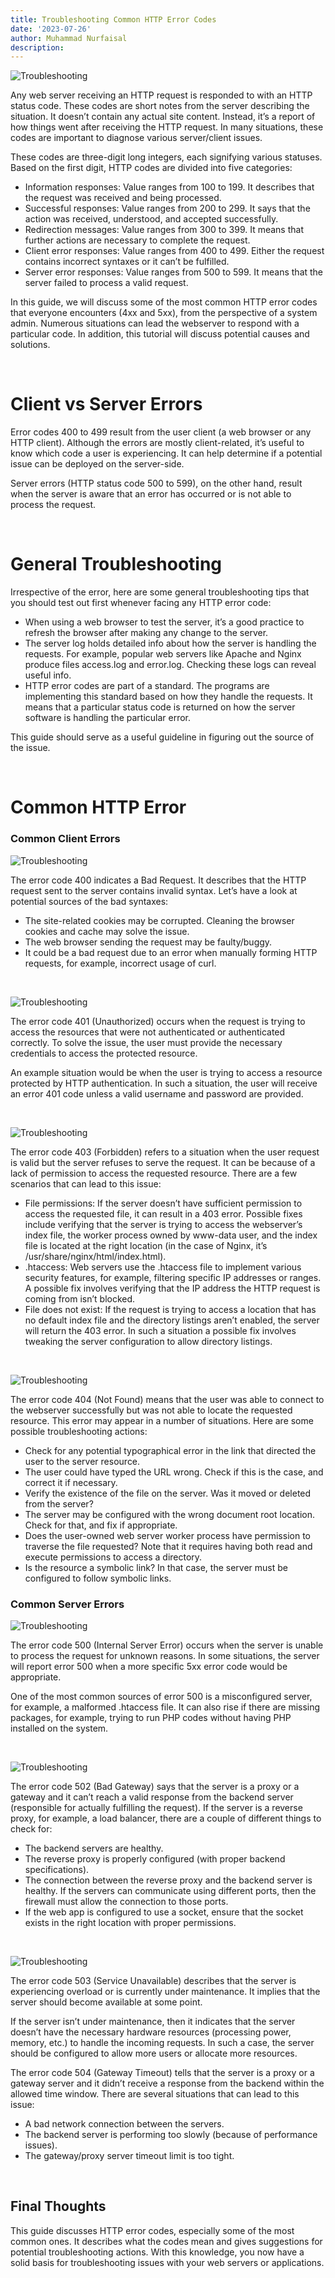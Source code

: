 ```yaml
---
title: Troubleshooting Common HTTP Error Codes
date: '2023-07-26'
author: Muhammad Nurfaisal
description:
---
```


![Troubleshooting](./Images/httperror.png)

Any web server receiving an HTTP request is responded to with an HTTP status code. These codes are short notes from the server describing the situation. It doesn’t contain any actual site content. Instead, it’s a report of how things went after receiving the HTTP request. In many situations, these codes are important to diagnose various server/client issues.

These codes are three-digit long integers, each signifying various statuses. Based on the first digit, HTTP codes are divided into five categories:
- Information responses: Value ranges from 100 to 199. It describes that the request was received and being processed.
- Successful responses: Value ranges from 200 to 299. It says that the action was received, understood, and accepted successfully.
- Redirection messages: Value ranges from 300 to 399. It means that further actions are necessary to complete the request.
- Client error responses: Value ranges from 400 to 499. Either the request contains incorrect syntaxes or it can’t be fulfilled.
- Server error responses: Value ranges from 500 to 599. It means that the server failed to process a valid request.

In this guide, we will discuss some of the most common HTTP error codes that everyone encounters (4xx and 5xx), from the perspective of a system admin. Numerous situations can lead the webserver to respond with a particular code. In addition, this tutorial will discuss potential causes and solutions.

<br>

# Client vs Server Errors
Error codes 400 to 499 result from the user client (a web browser or any HTTP client). Although the errors are mostly client-related, it’s useful to know which code a user is experiencing. It can help determine if a potential issue can be deployed on the server-side.

Server errors (HTTP status code 500 to 599), on the other hand, result when the server is aware that an error has occurred or is not able to process the request.

<br>

# General Troubleshooting
Irrespective of the error, here are some general troubleshooting tips that you should test out first whenever facing any HTTP error code:
- When using a web browser to test the server, it’s a good practice to refresh the browser after making any change to the server.
- The server log holds detailed info about how the server is handling the requests. For example, popular web servers like Apache and Nginx produce files access.log and error.log. Checking these logs can reveal useful info.
- HTTP error codes are part of a standard. The programs are implementing this standard based on how they handle the requests. It means that a particular status code is returned on how the server software is handling the particular error.

This guide should serve as a useful guideline in figuring out the source of the issue.

<br>

# Common HTTP Error
### Common Client Errors

![Troubleshooting](./Images/400.png)

The error code 400 indicates a Bad Request. It describes that the HTTP request sent to the server contains invalid syntax. Let’s have a look at potential sources of the bad syntaxes:
- The site-related cookies may be corrupted. Cleaning the browser cookies and cache may solve the issue.
- The web browser sending the request may be faulty/buggy.
- It could be a bad request due to an error when manually forming HTTP requests, for example, incorrect usage of curl.

<br>

![Troubleshooting](./Images/401.png)

The error code 401 (Unauthorized) occurs when the request is trying to access the resources that were not authenticated or authenticated correctly. To solve the issue, the user must provide the necessary credentials to access the protected resource.

An example situation would be when the user is trying to access a resource protected by HTTP authentication. In such a situation, the user will receive an error 401 code unless a valid username and password are provided.

<br>

![Troubleshooting](./Images/403.png)

The error code 403 (Forbidden) refers to a situation when the user request is valid but the server refuses to serve the request. It can be because of a lack of permission to access the requested resource. There are a few scenarios that can lead to this issue:
- File permissions: If the server doesn’t have sufficient permission to access the requested file, it can result in a 403 error. Possible fixes include verifying that the server is trying to access the webserver’s index file, the worker process owned by www-data user, and the index file is located at the right location (in the case of Nginx, it’s /usr/share/nginx/html/index.html).
- .htaccess: Web servers use the .htaccess file to implement various security features, for example, filtering specific IP addresses or ranges. A possible fix involves verifying that the IP address the HTTP request is coming from isn’t blocked.
- File does not exist: If the request is trying to access a location that has no default index file and the directory listings aren’t enabled, the server will return the 403 error. In such a situation a possible fix involves tweaking the server configuration to allow directory listings.

<br>

![Troubleshooting](./Images/404.png)

The error code 404 (Not Found) means that the user was able to connect to the webserver successfully but was not able to locate the requested resource. This error may appear in a number of situations. Here are some possible troubleshooting actions:
- Check for any potential typographical error in the link that directed the user to the server resource.
- The user could have typed the URL wrong. Check if this is the case, and correct it if necessary.
- Verify the existence of the file on the server. Was it moved or deleted from the server?
- The server may be configured with the wrong document root location. Check for that, and fix if appropriate.
- Does the user-owned web server worker process have permission to traverse the file requested? Note that it requires having both read and execute permissions to access a directory.
- Is the resource a symbolic link? In that case, the server must be configured to follow symbolic links.


### Common Server Errors

![Troubleshooting](./Images/500.png)

The error code 500 (Internal Server Error) occurs when the server is unable to process the request for unknown reasons. In some situations, the server will report error 500 when a more specific 5xx error code would be appropriate.

One of the most common sources of error 500 is a misconfigured server, for example, a malformed .htaccess file. It can also rise if there are missing packages, for example, trying to run PHP codes without having PHP installed on the system.

<br>

![Troubleshooting](./Images/502.png)

The error code 502 (Bad Gateway) says that the server is a proxy or a gateway and it can’t reach a valid response from the backend server (responsible for actually fulfilling the request). If the server is a reverse proxy, for example, a load balancer, there are a couple of different things to check for:
- The backend servers are healthy.
- The reverse proxy is properly configured (with proper backend specifications).
- The connection between the reverse proxy and the backend server is healthy. If the servers can communicate using different ports, then the firewall must allow the connection to those ports.
- If the web app is configured to use a socket, ensure that the socket exists in the right location with proper permissions.

<br>

![Troubleshooting](./Images/503.png)

The error code 503 (Service Unavailable) describes that the server is experiencing overload or is currently under maintenance. It implies that the server should become available at some point.

If the server isn’t under maintenance, then it indicates that the server doesn’t have the necessary hardware resources (processing power, memory, etc.) to handle the incoming requests. In such a case, the server should be configured to allow more users or allocate more resources.

The error code 504 (Gateway Timeout) tells that the server is a proxy or a gateway server and it didn’t receive a response from the backend within the allowed time window. There are several situations that can lead to this issue:
- A bad network connection between the servers.
- The backend server is performing too slowly (because of performance issues). 
- The gateway/proxy server timeout limit is too tight.

<br>

## Final Thoughts
This guide discusses HTTP error codes, especially some of the most common ones. It describes what the codes mean and gives suggestions for potential troubleshooting actions. With this knowledge, you now have a solid basis for troubleshooting issues with your web servers or applications.